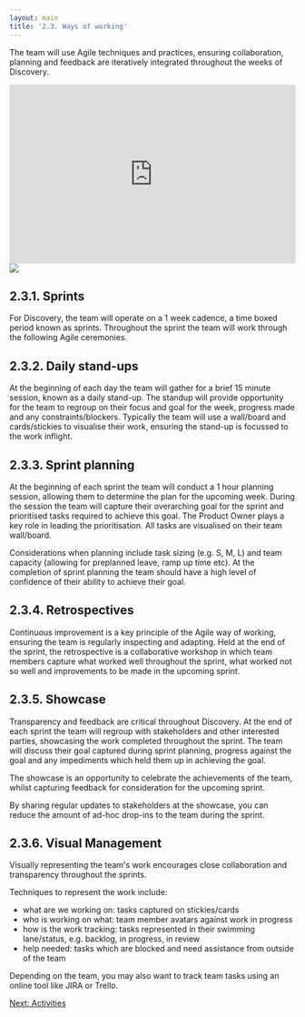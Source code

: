 ```yaml
---
layout: main
title: '2.3. Ways of working'
---
```


The team will use Agile techniques and practices, ensuring collaboration, planning and feedback are iteratively integrated throughout the weeks of Discovery.

<iframe class="video" width="100%" height="315" src="https://www.youtube.com/embed/502ILHjX9EE" frameborder="0" allowfullscreen></iframe>

<img src="{{ site.baseurl }}/images/2/agile-approach.png" class="full-width">

## 2.3.1. Sprints

For Discovery, the team will operate on a 1 week cadence, a time boxed period known as sprints. Throughout the sprint the team will work through the following Agile ceremonies.

## 2.3.2. Daily stand-ups

At the beginning of each day the team will gather for a brief 15 minute session, known as a daily stand-up. The standup will provide opportunity for the team to regroup on their focus and goal for the week, progress made and any constraints/blockers. Typically the team will use a wall/board and cards/stickies to visualise their work, ensuring the stand-up is focussed to the work inflight.

## 2.3.3. Sprint planning

At the beginning of each sprint the team will conduct a 1 hour planning session, allowing them to determine the plan for the upcoming week. During the session the team will capture their overarching goal for the sprint and prioritised tasks required to achieve this goal. The Product Owner plays a key role in leading the prioritisation. All tasks are visualised on their team wall/board.

Considerations when planning include task sizing (e.g. S, M, L) and team capacity (allowing for preplanned leave, ramp up time etc). At the completion of sprint planning the team should have a high level of confidence of their ability to achieve their goal.

## 2.3.4. Retrospectives

Continuous improvement is a key principle of the Agile way of working, ensuring the team is regularly inspecting and adapting. Held at the end of the sprint, the retrospective is a collaborative workshop in which team members capture what worked well throughout the sprint, what worked not so well and improvements to be made in the upcoming sprint.

## 2.3.5. Showcase

Transparency and feedback are critical throughout Discovery. At the end of each sprint the team will regroup with stakeholders and other interested parties, showcasing the work completed throughout the sprint. The team will discuss their goal captured during sprint planning, progress against the goal and any impediments which held them up in achieving the goal.

The showcase is an opportunity to celebrate the achievements of the team, whilst capturing feedback for consideration for the upcoming sprint.

By sharing regular updates to stakeholders at the showcase, you can reduce the amount of ad-hoc drop-ins to the team during the sprint.

## 2.3.6. Visual Management

Visually representing the team's work encourages close collaboration and transparency throughout the sprints.

Techniques to represent the work include:

- what are we working on: tasks captured on stickies/cards
- who is working on what: team member avatars against work in progress
- how is the work tracking: tasks represented in their swimming lane/status, e.g. backlog, in progress, in review
- help needed: tasks which are blocked and need assistance from outside of the team

Depending on the team, you may also want to track team tasks using an online tool like JIRA or Trello.

[Next: Activities](2-4-activities.md)
